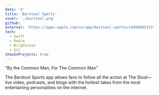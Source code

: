 ```yaml
---
date: '4'
title: 'Barstool Sports'
cover: './barstool.png'
github:
external: 'https://apps.apple.com/us/app/barstool-sports/id456805313'
tech:
  - Swift
  - Realm
  - Brightcove
  - Git
showInProjects: true
---
```


"By the Common Man, For The Common Man"

The Barstool Sports app allows fans to follow all the action at The Stool—live video, podcasts, and blogs with the hottest takes from the most entertaining personalities on the internet.
